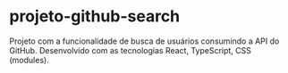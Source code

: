 # projeto-github-search

Projeto com a funcionalidade de busca de usuários consumindo a API do GitHub. 
Desenvolvido com as tecnologias React, TypeScript, CSS (modules).
